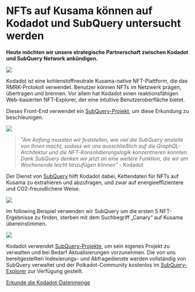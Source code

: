 # NFTs auf Kusama können auf Kodadot und SubQuery untersucht werden

**Heute möchten wir unsere strategische Partnerschaft zwischen Kodadot und SubQuery Network ankündigen.**

![](https://miro.medium.com/max/1400/1*Y4kdG9uEoxrySzb19QKxPg.gif)

Kodadot ist eine kohlenstoffneutrale Kusama-native NFT-Plattform, die das RMRK-Protokoll verwendet. Benutzer können NFTs im Netzwerk prägen, übertragen und brennen. Vor allem hat Kodadot einen reaktionsfähigen Web-basierten NFT-Explorer, der eine intuitive Benutzeroberfläche bietet.

Dieses Front-End verwendet ein [SubQuery-Projekt](https://explorer.subquery.network/subquery/vikiival/magick), um diese Erkundung zu beschleunigen.

![](https://miro.medium.com/max/1400/0*3TdpXjj1iwGNdA3n)

> _"Am Anfang mussten wir feststellen, wie viel die SubQuery anstelle von Ihnen macht, sodass wir uns ausschließlich auf die GraphQL-Architektur und die NFT-Konsolidierungslogik konzentrieren konnten. Dank SubQuery denken wir jetzt an eine weitere Funktion, die wir am Wochenende leicht hinzufügen können"_ - Kodadot

Der Dienst von [SubQuery](https://subquery.network/) hilft Kodadot dabei, Kettendaten für NFTs auf Kusama zu extrahieren und abzufragen, und zwar auf energieeffizientere und CO2-freundlichere Weise.

![](https://miro.medium.com/max/1400/0*AocvCHVWMsGtH1Oz)

Im following Beispiel verwenden wir SubQuery um die ersten 5 NFT-Ergebnisse zu finden, sterben mit dem Suchbegriff „Canary“ auf Kusama übereinstimmen.

![](https://miro.medium.com/max/1400/0*QTzLpC0D-pYWDngZ)

Kodadot verwendet [SubQuery-Projekte](https://project.subquery.network/), um sein eigenes Projekt zu verwalten und bei Bedarf Aktualisierungen vorzunehmen. Die von uns bereitgestellten Indexierungs- und Abfragedienste werden vollständig von SubQuery verwaltet und der Polkadot-Community kostenlos im [SubQuery-Explorer](https://explorer.subquery.network/) zur Verfügung gestellt.

[Erkunde die Kodadot-Datenmenge](https://explorer.subquery.network/subquery/vikiival/magick)
